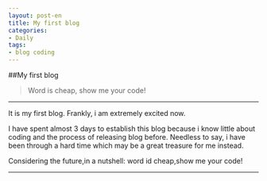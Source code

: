 ```yaml
---
layout: post-en
title: My first blog
categories:
- Daily
tags:
- blog coding
---
```

##My first blog

>Word is cheap, show me your code!
**************************************

It is my first blog. Frankly, i am extremely excited now.

I have spent almost 3 days to establish this blog because i know little about coding and the process of releasing blog before. Needless to say, i have been through a hard time which may be a great treasure for me instead.

Considering the future,in a nutshell: word id cheap,show me your code!


*************************************


